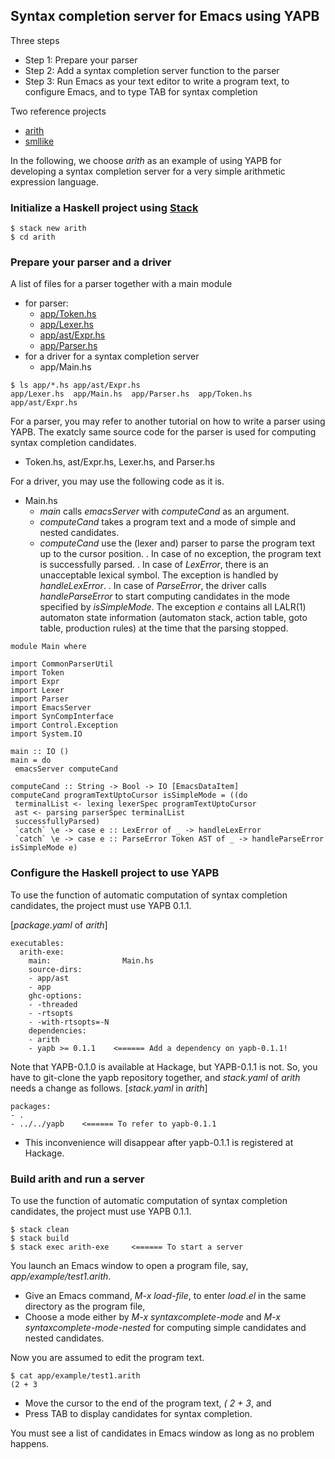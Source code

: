 ## Syntax completion server for Emacs using YAPB
Three steps
- Step 1: Prepare your parser
- Step 2: Add a syntax completion server function to the parser
- Step 3: Run Emacs as your text editor to write a program text, to configure Emacs, and to type TAB for syntax completion

Two reference projects
 - [arith](https://github.com/kwanghoon/arith)
 - [smllike](https://github.com/kwanghoon/smllike)

In the following, we choose *arith* as an example of using YAPB for developing a syntax completion server for a very simple arithmetic expression language.

### Initialize a Haskell project using [Stack](https://docs.haskellstack.org/en/stable/README/)
~~~
$ stack new arith
$ cd arith
~~~

### Prepare your parser and a driver

A list of files for a parser together with a main module 
- for parser:
   * [app/Token.hs](https://github.com/kwanghoon/arith/blob/master/app/Token.hs)
   * [app/Lexer.hs](https://github.com/kwanghoon/arith/blob/master/app/Lexer.hs)
   * [app/ast/Expr.hs](https://github.com/kwanghoon/arith/blob/master/app/ast/Expr.hs)
   * [app/Parser.hs](https://github.com/kwanghoon/arith/blob/master/app/Parser.hs)
- for a driver for a syntax completion server
   * app/Main.hs 

~~~
$ ls app/*.hs app/ast/Expr.hs
app/Lexer.hs  app/Main.hs  app/Parser.hs  app/Token.hs  app/ast/Expr.hs
~~~

For a parser, you may refer to another tutorial on how to write a parser using YAPB. The exatcly same source code for the parser is used for computing syntax completion candidates. 
- Token.hs, ast/Expr.hs, Lexer.hs, and Parser.hs

For a driver, you may use the following code as it is. 
 - Main.hs
    * *main* calls *emacsServer* with *computeCand* as an argument.
    * *computeCand* takes a program text and a mode of simple and nested candidates.
    * *computeCand* use the (lexer and) parser to parse the program text up to the cursor position. 
        . In case of no exception, the program text is successfully parsed.
        . In case of *LexError*, there is an unacceptable lexical symbol. The exception is handled by *handleLexError*.
        . In case of *ParseError*, the driver calls *handleParseError* to start computing candidates in the mode specified by *isSimpleMode*. The exception *e* contains all  LALR(1) automaton state information (automaton stack, action table, goto table, production rules) at the time that the parsing stopped. 
~~~
module Main where

import CommonParserUtil
import Token
import Expr
import Lexer
import Parser
import EmacsServer
import SynCompInterface
import Control.Exception
import System.IO

main :: IO ()
main = do
 emacsServer computeCand

computeCand :: String -> Bool -> IO [EmacsDataItem]
computeCand programTextUptoCursor isSimpleMode = ((do
 terminalList <- lexing lexerSpec programTextUptoCursor
 ast <- parsing parserSpec terminalList
 successfullyParsed)
 `catch` \e -> case e :: LexError of _ -> handleLexError
 `catch` \e -> case e :: ParseError Token AST of _ -> handleParseError isSimpleMode e)
~~~

### Configure the Haskell project to use YAPB
To use the function of automatic computation of syntax completion candidates, the project must use YAPB 0.1.1. 

[*package.yaml* of *arith*]  
~~~
executables:
  arith-exe:
    main:                Main.hs
    source-dirs:
    - app/ast
    - app
    ghc-options:
    - -threaded
    - -rtsopts
    - -with-rtsopts=-N
    dependencies:
    - arith
    - yapb >= 0.1.1    <====== Add a dependency on yapb-0.1.1!

~~~

Note that YAPB-0.1.0 is available at Hackage, but YAPB-0.1.1 is not. So, you have to git-clone the yapb repository together, and *stack.yaml* of *arith* needs a change as follows.
[*stack.yaml* in *arith*]
~~~
packages:
- .
- ../../yapb    <====== To refer to yapb-0.1.1 
~~~
 - This inconvenience will disappear after yapb-0.1.1 is registered at Hackage. 


### Build arith and run a server
To use the function of automatic computation of syntax completion candidates, the project must use YAPB 0.1.1. 

~~~
$ stack clean
$ stack build
$ stack exec arith-exe     <====== To start a server
~~~

You launch an Emacs window to open a program file, say, *app/example/test1.arith*. 
- Give an Emacs command, *M-x load-file*, to enter *load.el* in the same directory as the program file,
- Choose a mode either by *M-x syntaxcomplete-mode* and *M-x syntaxcomplete-mode-nested* for computing simple candidates and nested candidates.   

Now you are assumed to edit the program text.  
~~~
$ cat app/example/test1.arith 
(2 + 3
~~~
- Move the cursor  to the end of the program text, *( 2 + 3*, and
- Press TAB to display candidates for syntax completion.

You must see a list of candidates in Emacs window as long as no problem happens. 

